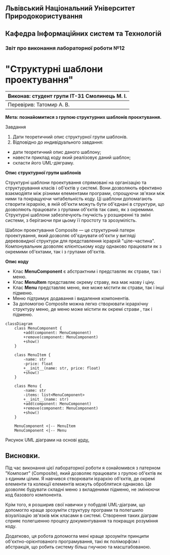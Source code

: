 ## Львівський Національний Університет Природокористування
## Кафедра Інформаційних систем та Технологій



### Звіт про виконання лабораторної роботи №12
# "Структурні шаблони проектування"



| Виконав: студент групи ІТ-31 Смолинець М. І. |
|----------------------------------------------|
| Перевірив: Татомир А. В.                     | 




**Мета: познайомитися з групою структурних  шаблонів проєктування.**


Завдання 

1. Дати теоретичний опис структурної  групи шаблонів.
2. Відповідно до индивідуального завдання:
- дати теоретичний опис даного шаблону;
- навести приклад коду який реалізовує даний шаблон;
- скласти його UML-діяграму.


**Опис структурної групи шаблонів**

Структурні шаблони проектування спрямовані на 
організацію та структурування класів і об'єктів у 
системі. Вони дозволяють ефективно взаємодіяти між
різними елементами програми, спрощуючи зв'язки між 
ними та покращуючи читабельність коду. Ці шаблони 
допомагають створити ієрархію, в якій об'єкти можуть 
бути об'єднані в структури, що дозволяють працювати з 
групами об'єктів так само, як з окремими. Структурні
шаблони забезпечують гнучкість у розширенні та зміні системи, з
берігаючи при цьому її простоту та зрозумілість.

Шаблон проектування Composite — це структурний патерн проектування, який 
дозволяє об'єднувати об'єкти у вигляді деревовидної структури для 
представлення ієрархій "ціле-частина". Компонувальник дозволяє клієнтському 
коду однаково працювати як з окремими об'єктами, так і з групами об'єктів.

**Опис коду**

 - Клас **MenuComponent** є абстрактним і представляє як страви, так і меню.
 - Клас **MenuItem** представляє окрему страву, яка має назву і ціну.
 - Клас **Menu** представляє меню, яке може містити як страви, так і інші підменю. 
 - Меню підтримує додавання і видалення компонентів.
 - За допомогою Composite можна легко створювати ієрархічну структуру меню, де 
   меню може містити як окремі страви , так і підменю.

```mermaid
classDiagram
    class MenuComponent {
        +add(component: MenuComponent)
        +remove(component: MenuComponent)
        +show()
    }

    class MenuItem {
        -name: str
        -price: float
        +__init__(name: str, price: float)
        +show()
    }

    class Menu {
        -name: str
        -items: list<MenuComponent>
        +__init__(name: str)
        +add(component: MenuComponent)
        +remove(component: MenuComponent)
        +show()
    }

    MenuComponent <|-- MenuItem
    MenuComponent <|-- Menu
```
Рисунок UML діаграми на основі [коду.](./compositee.py)


## Висновки. 

Під час виконання цієї лабораторної роботи я ознайомився з патерном 
"Композит" (Composite), який дозволяє працювати з групою об'єктів як
з єдиним цілим. Я навчився створювати ієрархію об'єктів, де окремі 
елементи та колекції елементів можуть оброблятися однаково. Це дозволяє
будувати складні меню з вкладеними підменю, не змінюючи код базового 
компонента.

Крім того, я розширив свої навички у побудові UML-діаграм, що допомогло 
краще зрозуміти структуру програми та полегшило візуалізацію зв'язків
між класами в системі. Створення таких діаграм сприяє полегшенню процесу 
документування та покращує розуміння коду.

Додатково, ця робота допомогла мені краще зрозуміти принципи 
об'єктно-орієнтованого програмування, такі як поліморфізм і абстракція,
що робить систему більш гнучкою та масштабованою.










